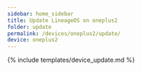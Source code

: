```yaml
---
sidebar: home_sidebar
title: Update LineageOS on oneplus2
folder: update
permalink: /devices/oneplus2/update/
device: oneplus2
---
```

{% include templates/device_update.md %}
